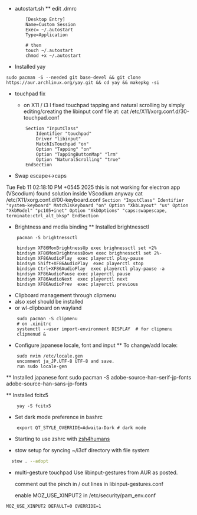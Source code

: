 * autostart.sh 
    ** edit .dmrc
    ```
        [Desktop Entry]
        Name=Custom Session
        Exec= ~/.autostart
        Type=Application

        # then
        touch ~/.autostart
        chmod +x ~/.autostart
    ```

* Installed yay
```
sudo pacman -S --needed git base-devel && git clone https://aur.archlinux.org/yay.git && cd yay && makepkg -si
```

* touchpad fix
    * on X11 / i3
    I fixed touchpad tapping and natural scrolling by simply editing/creating the libinput conf file at:
    cat /etc/X11/xorg.conf.d/30-touchpad.conf
    ```
        Section "InputClass"
            Identifier "touchpad"
            Driver "libinput"
            MatchIsTouchpad "on"
            Option "Tapping" "on"
            Option "TappingButtonMap" "lrm"
            Option "NaturalScrolling" "true"
        EndSection
    ```

* Swap escape<->caps

Tue Feb 11 02:18:10 PM +0545 2025
this is not working for electron app (VScodium)
found solution inside VScodium anyway
cat /etc/X11/xorg.conf.d/00-keyboard.conf
    ```
        Section "InputClass"
                Identifier "system-keyboard"
                MatchIsKeyboard "on"
                Option "XkbLayout" "us"
                Option "XkbModel" "pc105+inet"
                Option "XkbOptions" "caps:swapescape, terminate:ctrl_alt_bksp"
        EndSection
    ```

* Brightness and media binding
** Installed brightnessctl
```
    pacman -S brightnessctl
```
```
    bindsym XF86MonBrightnessUp exec brighnessctl set +2%
    bindsym XF86MonBrightnessDown exec brighnessctl set 2%-
    bindsym XF86AudioPlay  exec playerctl play-pause
    bindsym Shift+XF86AudioPlay  exec playerctl stop
    bindsym Ctrl+XF86AudioPlay  exec playerctl play-pause -a
    bindsym XF86AudioPause exec playerctl pause
    bindsym XF86AudioNext  exec playerctl next
    bindsym XF86AudioPrev  exec playerctl previous
```

* Clipboard management through clipmenu
* also xsel should be installed 
* or wl-clipboard on wayland
```
    sudo pacman -S clipmenu
    # on .xinitrc
    systemctl --user import-environment DISPLAY  # for clipmenu
    clipmenud &
```


* Configure japanese locale, font and input
** To change/add locale:
```
    sudo nvim /etc/locale.gen
    uncomment ja_JP.UTF-8 UTF-8 and save.
    run sudo locale-gen
```

** Installed japanese font
sudo pacman -S adobe-source-han-serif-jp-fonts adobe-source-han-sans-jp-fonts

** Installed fcitx5
```
    yay -S fcitx5
```

* Set dark mode preference
in bashrc
```
    export QT_STYLE_OVERRIDE=Adwaita-Dark # dark mode
```

* Starting to use zshrc with [zsh4humans](https://github.com/romkatv/zsh4humans)

* stow setup 
for syncing ~/i3df directory with file system
```sh
  stow . --adopt
```
* multi-gesture touchpad
    Use libinput-gestures from AUR as posted.

    comment out the pinch in / out lines in libinput-gestures.conf

    enable MOZ_USE_XINPUT2 in /etc/security/pam_env.conf

` MOZ_USE_XINPUT2 DEFAULT=0 OVERRIDE=1 `

<!--as discussed on this page : https://superuser.com/questions/1151161/enable-touch-scrolling-in-firefox/1689302?r=Saves_UserSavesList#1689302 -->
